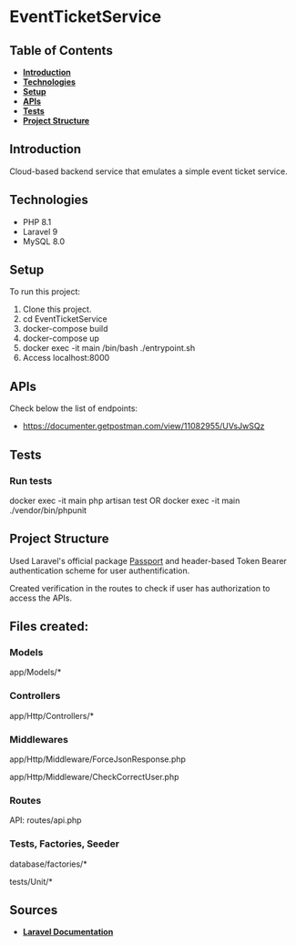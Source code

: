 # EventTicketService

## Table of Contents
- **[Introduction](#introduction)**
- **[Technologies](#technologies)**
- **[Setup](#setup)**
- **[APIs](#apis)**
- **[Tests](#tests)**
- **[Project Structure](#project-structure)**


## Introduction
Cloud-based backend service that emulates a simple event ticket service. 


## Technologies
- PHP 8.1
- Laravel 9
- MySQL 8.0


## Setup
To run this project:
1. Clone this project.
2. cd EventTicketService
3. docker-compose build
4. docker-compose up
5. docker exec -it main /bin/bash ./entrypoint.sh
6. Access localhost:8000

## APIs
Check below the list of endpoints:
* https://documenter.getpostman.com/view/11082955/UVsJwSQz


## Tests

### Run tests
docker exec -it main php artisan test
OR
docker exec -it main ./vendor/bin/phpunit


## Project Structure

Used Laravel's official package [Passport](https://laravel.com/docs/9.x/passport) and header-based Token Bearer authentication scheme for user authentification.

Created verification in the routes to check if user has authorization to access the APIs.



## Files created:

### Models
app/Models/*

### Controllers
app/Http/Controllers/*

### Middlewares
app/Http/Middleware/ForceJsonResponse.php

app/Http/Middleware/CheckCorrectUser.php

### Routes
API: routes/api.php

### Tests, Factories, Seeder
database/factories/*

tests/Unit/*


## Sources
- **[Laravel Documentation](https://laravel.com/docs)**
